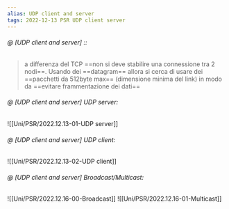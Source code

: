 ```yaml
---
alias: UDP client and server
tags: 2022-12-13 PSR UDP client server
---
```


###### @ [UDP client and server] ::
> a differenza del TCP ==non si deve stabilire una connessione tra 2 nodi==. Usando dei ==datagram== allora si cerca di usare dei ==pacchetti da 512byte max== (dimensione minima del link) in modo da ==evitare frammentazione dei dati==


###### @ [UDP client and server] UDP server:
![[Uni/PSR/2022.12.13-01-UDP server]]

###### @ [UDP client and server] UDP client:
![[Uni/PSR/2022.12.13-02-UDP client]]

###### @ [UDP client and server] Broadcast/Multicast:
![[Uni/PSR/2022.12.16-00-Broadcast]]
![[Uni/PSR/2022.12.16-01-Multicast]]